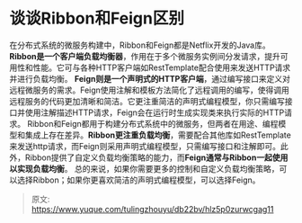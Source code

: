# 谈谈Ribbon和Feign区别

在分布式系统的微服务构建中，Ribbon和Feign都是Netflix开发的Java库。
**Ribbon是一个客户端负载均衡器**，作用在于多个微服务实例间分发请求，提升可用性和性能。它可与各种HTTP客户端如RestTemplate配合使用来发送HTTP请求并进行负载均衡。
**Feign则是一个声明式的HTTP客户端**，通过编写接口来定义对远程微服务的需求。Feign使用注解和模板方法简化了远程调用的编写，使得调用远程服务的代码更加清晰和简洁。它更注重简洁的声明式编程模型，你只需编写接口并使用注解描述HTTP请求，Feign会在运行时生成实现类来执行实际的HTTP请求。
Ribbon和Feign都用于构建分布式系统中的微服务，但两者在用途、编程模型和集成上存在差异。**Ribbon更注重负载均衡**，需要配合其他库如RestTemplate来发送http请求，而Feign则采用声明式编程模型，只需编写接口和注解即可。此外，Ribbon提供了自定义负载均衡策略的能力，而**Feign通常与Ribbon一起使用以实现负载均衡**。
总的来说，如果你需要更多的控制和自定义负载均衡策略，可以选择Ribbon；如果你更喜欢简洁的声明式编程模型，可以选择Feign。


> 原文: <https://www.yuque.com/tulingzhouyu/db22bv/hlz5p0zurwcgag11>